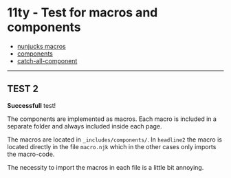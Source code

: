 # 11ty - Test for macros and components

- [nunjucks macros](https://mozilla.github.io/nunjucks/templating.html#macro)
- [components](https://www.trysmudford.com/blog/encapsulated-11ty-components/)
- [catch-all-component](https://github.com/trys/11ty-component-macro)

------------

## TEST 2

**Successfull** test! 

The components are implemented as macros. Each macro is included in a separate folder and always included inside each page.

The macros are located in ``_includes/components/``. In ``headline2`` the macro is located directly in the file ``macro.njk`` which in the other cases only imports the macro-code.

The necessity to import the macros in each file is a little bit annoying.
